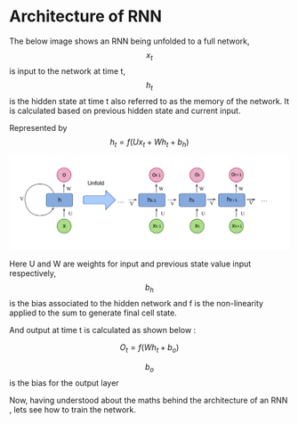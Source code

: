 # Architecture of RNN

The below image shows an RNN being unfolded to a full network, $$x_t$$is input to the network at time t, $$h_t$$is the hidden state at time t also referred to as the memory of the network. It is calculated based on previous hidden state and current input.

Represented by $$h_t= f(Ux_t + Wh_t +b_h) $$

![](../.gitbook/assets/rnn.png)

Here U and W are weights for input and previous state value input respectively, $$b_h $$is the bias associated to the hidden network and f is the non-linearity applied to the sum to generate final cell state.

And output at time t is calculated as shown below :

$$O_t = f(Wh_t + b_o) $$ 

$$b_o $$ is the bias for the output layer

Now, having understood about the maths behind the architecture of an RNN , lets see how to train the network.

